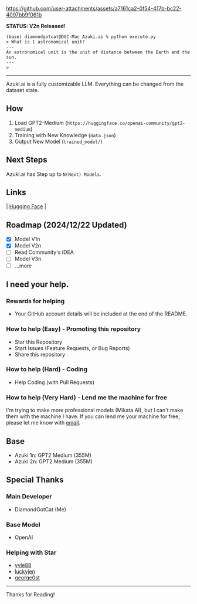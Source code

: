 
https://github.com/user-attachments/assets/a7161ca2-0f54-417b-bc22-4097bb9f061b

**STATUS: V2n Released!**

```
(base) diamondgotcat@DGC-Mac Azuki.ai % python execute.py
> What is 1 astronomical unit?
---
An astronomical unit is the unit of distance between the Earth and the sun.
---
> 
```
---

Azuki.ai is a fully customizable LLM.
Everything can be changed from the dataset state.

## How
1. Load GPT2-Medium (`https://huggingface.co/openai-community/gpt2-medium`)
2. Training with New Knowledge (`data.json`)
3. Output New Model (`trained_model/`)

## Next Steps
Azuki.ai has Step up to `N(Next) Models`.

## Links
| [Hugging Face](https://huggingface.co/collections/DiamondGotCat/azukiai-6766f124b834cec4be790855) |

## Roadmap (2024/12/22 Updated)
- [x] Model V1n
- [x] Model V2n
- [ ] Read Community's IDEA
- [ ] Model V3n
- [ ] ...more

## I need your help.

### Rewards for helping
- Your GitHub account details will be included at the end of the README.

### How to help (Easy) - Promoting this repository
- Star this Repository
- Start Issues (Feature Requests, or Bug Reports)
- Share this repository

### How to help (Hard) - Coding
- Help Coding (with Pull Requests)

### How to help (Very Hard) - Lend me the machine for free
I'm trying to make more professional models (Mikata AI), but I can't make them with the machine I have.
If you can lend me your machine for free, please let me know with [email](mailto:chii@kamu.jp).

## Base
- Azuki 1n: GPT2 Medium (355M)
- Azuki 2n: GPT2 Medium (355M)

## Special Thanks

### Main Developer
- DiamondGotCat (Me)

### Base Model
- OpenAI

### Helping with Star
- [yyle88](https://github.com/yyle88)
- [luckyjen](https://github.com/luckyjen)
- [george0st](https://github.com/george0st)

---

Thanks for Reading!
